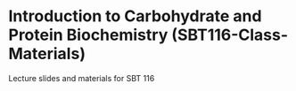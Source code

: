 # Introduction to Carbohydrate and Protein Biochemistry (SBT116-Class-Materials)
Lecture slides and materials for SBT 116
